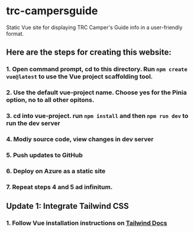 # trc-campersguide
Static Vue site for displaying TRC Camper's Guide info in a user-friendly format.

## Here are the steps for creating this website:

### 1. Open command prompt, cd to this directory. Run `npm create vue@latest` to use the Vue project scaffolding tool.

### 2. Use the default vue-project name. Choose yes for the Pinia option, no to all other opitons.

### 3. cd into vue-project. run `npm install` and then `npm run dev` to run the dev server

### 4. Modiy source code, view changes in dev server

### 5. Push updates to GitHub

### 6. Deploy on Azure as a static site

### 7. Repeat steps 4 and 5 ad infinitum.

## Update 1: Integrate Tailwind CSS

### 1. Follow Vue installation instructions on [Tailwind Docs](https://tailwindcss.com/docs/guides/vite#vue)

